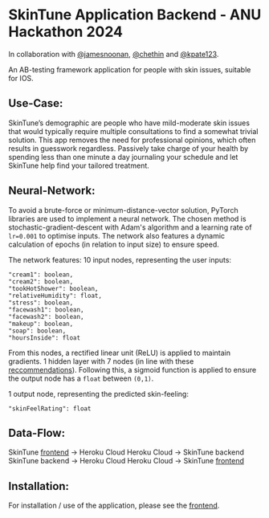 # SkinTune Application Backend - ANU Hackathon 2024

In collaboration with [@jamesnoonan](https://github.com/jamesnoonan), [@chethin](https://github.com/Chethin) and [@kpate123](https://github.com/kpate123).

An AB-testing framework application for people with skin issues, suitable for IOS.

## Use-Case:

SkinTune’s demographic are people who have mild-moderate skin issues that would typically require 
multiple consultations to find a somewhat trivial solution. This app removes the need for professional
opinions, which often results in guesswork regardless. Passively take charge of your health by spending 
less than one minute a day journaling your schedule and let SkinTune help find your tailored treatment.

## Neural-Network:

To avoid a brute-force or minimum-distance-vector solution, PyTorch libraries are used to implement a neural network.
The chosen method is stochastic-gradient-descent with Adam's algorithm and a learning rate of `lr=0.001` to optimise inputs.
The network also features a dynamic calculation of epochs (in relation to input size) to ensure speed.

The network features:
10 input nodes, representing the user inputs: 
```
"cream1": boolean,
"cream2": boolean,
"tookHotShower": boolean,
"relativeHumidity": float,
"stress": boolean,
"facewash1": boolean,
"facewash2": boolean,
"makeup": boolean,
"soap": boolean,
"hoursInside": float
```

From this nodes, a rectified linear unit (ReLU) is applied to maintain gradients.
1 hidden layer with 7 nodes (in line with these [reccommendations](https://medium.com/geekculture/introduction-to-neural-network-2f8b8221fbd3)).
Following this, a sigmoid function is applied to ensure the output node has a `float` between `(0,1)`.

1 output node, representing the predicted skin-feeling:
```
"skinFeelRating": float
```

## Data-Flow:

SkinTune [frontend](https://github.com/BillyJaf/hackathon_frontend) -> Heroku Cloud
Heroku Cloud -> SkinTune backend
SkinTune backend -> Heroku Cloud
Heroku Cloud -> SkinTune [frontend](https://github.com/BillyJaf/hackathon_frontend)

## Installation:

For installation / use of the application, please see the [frontend](https://github.com/BillyJaf/hackathon_frontend).
